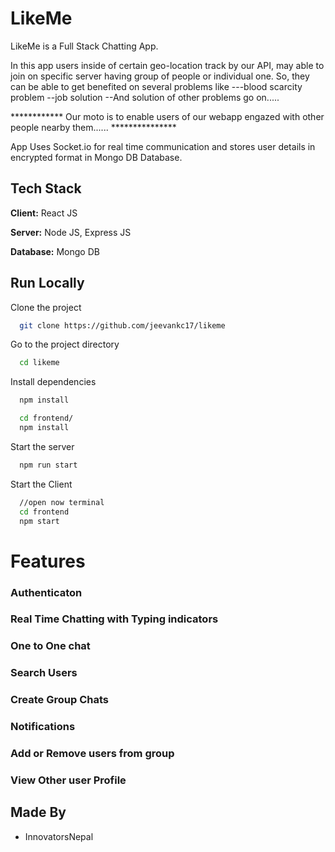
# LikeMe

LikeMe is a Full Stack Chatting App.

In this app users inside of certain geo-location track by our API, may able to join on specific server having  group of people or individual one. So, they can be able to get benefited on several problems like
---blood scarcity problem
--job solution
--And solution of other problems go on.....

************  Our moto is to enable users of our webapp engazed with other people nearby them......   ***************

App Uses Socket.io for real time communication and stores user details in encrypted format in Mongo DB Database.
## Tech Stack

**Client:** React JS

**Server:** Node JS, Express JS

**Database:** Mongo DB
  


## Run Locally

Clone the project

```bash
  git clone https://github.com/jeevankc17/likeme
```

Go to the project directory

```bash
  cd likeme
```

Install dependencies

```bash
  npm install
```

```bash
  cd frontend/
  npm install
```

Start the server

```bash
  npm run start
```
Start the Client

```bash
  //open now terminal
  cd frontend
  npm start
```

  
# Features

### Authenticaton

### Real Time Chatting with Typing indicators

### One to One chat

### Search Users

### Create Group Chats

### Notifications 

### Add or Remove users from group

### View Other user Profile

## Made By

- InnovatorsNepal

  

